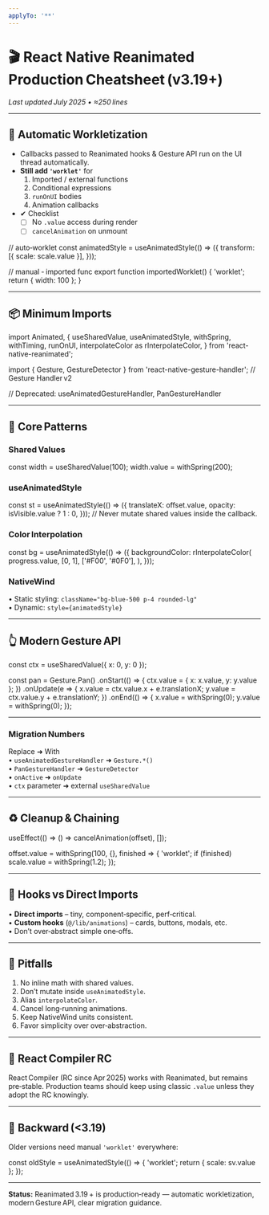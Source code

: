 ```yaml
---
applyTo: '**'
---
```

# 🎬 React Native Reanimated Production Cheatsheet (v3.19+)
_Last updated July 2025 • ≈250 lines_

--------------------------------------------------------------------
## 🚀 Automatic Workletization
* Callbacks passed to Reanimated hooks & Gesture API run on the UI
  thread automatically.  
* **Still add `'worklet'`** for  
  1. Imported / external functions  
  2. Conditional expressions  
  3. `runOnUI` bodies  
  4. Animation callbacks  
* ✔ Checklist  
  - [ ] No `.value` access during render  
  - [ ] `cancelAnimation` on unmount  

// auto‑worklet
const animatedStyle = useAnimatedStyle(() => ({
  transform: [{ scale: scale.value }],
}));

// manual ‑ imported func
export function importedWorklet() {
  'worklet';
  return { width: 100 };
}

--------------------------------------------------------------------
## 📦 Minimum Imports

import Animated, {
  useSharedValue,
  useAnimatedStyle,
  withSpring,
  withTiming,
  runOnUI,
  interpolateColor as rInterpolateColor,
} from 'react-native-reanimated';

import { Gesture, GestureDetector } from
  'react-native-gesture-handler';   // Gesture Handler v2

// Deprecated: useAnimatedGestureHandler, PanGestureHandler

--------------------------------------------------------------------
## 🎯 Core Patterns

### Shared Values
const width = useSharedValue(100);
width.value = withSpring(200);

### useAnimatedStyle
const st = useAnimatedStyle(() => ({
  translateX: offset.value,
  opacity: isVisible.value ? 1 : 0,
}));
// Never mutate shared values inside the callback.

### Color Interpolation
const bg = useAnimatedStyle(() => ({
  backgroundColor: rInterpolateColor(
    progress.value,
    [0, 1],
    ['#F00', '#0F0'],
  ),
}));

### NativeWind
• Static styling: `className="bg-blue-500 p-4 rounded-lg"`  
• Dynamic: `style={animatedStyle}`

--------------------------------------------------------------------
## 👆 Modern Gesture API

const ctx = useSharedValue({ x: 0, y: 0 });

const pan = Gesture.Pan()
  .onStart(() => {
    ctx.value = { x: x.value, y: y.value };
  })
  .onUpdate(e => {
    x.value = ctx.value.x + e.translationX;
    y.value = ctx.value.y + e.translationY;
  })
  .onEnd(() => {
    x.value = withSpring(0);
    y.value = withSpring(0);
  });

<GestureDetector gesture={pan}>
  <Animated.View style={animatedStyle} />
</GestureDetector>

--------------------------------------------------------------------
### Migration Numbers
Replace ➜ With  
• `useAnimatedGestureHandler` ➜ `Gesture.*()`  
• `PanGestureHandler`        ➜ `GestureDetector`  
• `onActive`                 ➜ `onUpdate`  
• `ctx` parameter            ➜ external `useSharedValue`

--------------------------------------------------------------------
## ♻️ Cleanup & Chaining

useEffect(() => () => cancelAnimation(offset), []);

offset.value = withSpring(100, {}, finished => {
  'worklet';
  if (finished) scale.value = withSpring(1.2);
});

--------------------------------------------------------------------
## 🔧 Hooks vs Direct Imports

• **Direct imports** – tiny, component‑specific, perf‑critical.  
• **Custom hooks** (`@/lib/animations`) – cards, buttons, modals, etc.  
• Don’t over‑abstract simple one‑offs.

--------------------------------------------------------------------
## 🚨 Pitfalls

1. No inline math with shared values.  
2. Don’t mutate inside `useAnimatedStyle`.  
3. Alias `interpolateColor`.  
4. Cancel long‑running animations.  
5. Keep NativeWind units consistent.  
6. Favor simplicity over over‑abstraction.

--------------------------------------------------------------------
## 🔮 React Compiler RC

React Compiler (RC since Apr 2025) works with Reanimated, but remains
pre‑stable. Production teams should keep using classic `.value`
unless they adopt the RC knowingly.

--------------------------------------------------------------------
## 🔄 Backward (<3.19)

Older versions need manual `'worklet'` everywhere:

const oldStyle = useAnimatedStyle(() => {
  'worklet';
  return { scale: sv.value };
});

--------------------------------------------------------------------
**Status:** Reanimated 3.19 + is production‑ready — automatic
workletization, modern Gesture API, clear migration guidance.
